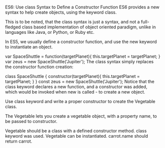 ES6: Use class Syntax to Define a Constructor Function
ES6 provides a new syntax to help create objects, using the keyword class.

This is to be noted, that the class syntax is just a syntax, and not a full-fledged class based implementation of object oriented paradigm, unlike in languages like Java, or Python, or Ruby etc.

In ES5, we usually define a constructor function, and use the new keyword to instantiate an object.

var SpaceShuttle = function(targetPlanet){
  this.targetPlanet = targetPlanet;
}
var zeus = new SpaceShuttle('Jupiter');
The class syntax simply replaces the constructor function creation:

class SpaceShuttle {
  constructor(targetPlanet){
    this.targetPlanet = targetPlanet;
  }
}
const zeus = new SpaceShuttle('Jupiter');
Notice that the class keyword declares a new function, and a constructor was added, which would be invoked when new is called - to create a new object.


Use class keyword and write a proper constructor to create the Vegetable class.

The Vegetable lets you create a vegetable object, with a property name, to be passed to constructor.

Vegetable should be a class with a defined constructor method.
class keyword was used.
Vegetable can be instantiated.
carrot.name should return carrot.